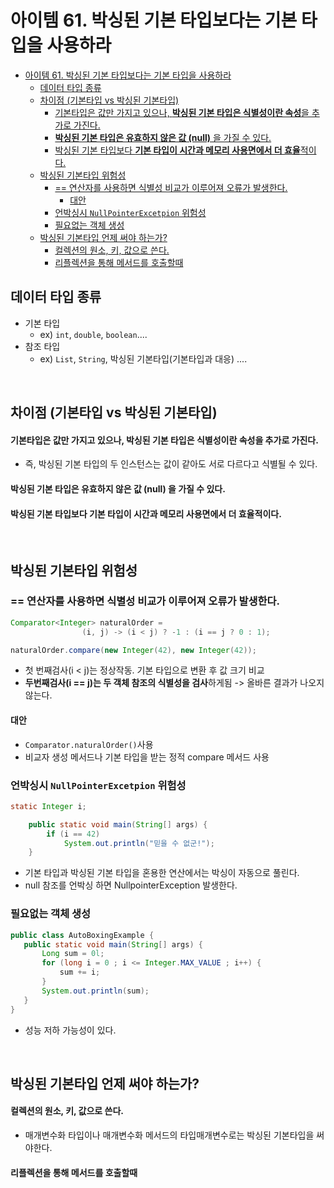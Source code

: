 # 아이템 61. 박싱된 기본 타입보다는 기본 타입을 사용하라
- [아이템 61. 박싱된 기본 타입보다는 기본 타입을 사용하라](#아이템-61-박싱된-기본-타입보다는-기본-타입을-사용하라)
  - [데이터 타입 종류](#데이터-타입-종류)
  - [차이점 (기본타입 vs 박싱된 기본타입)](#차이점-기본타입-vs-박싱된-기본타입)
      - [기본타입은 값만 가지고 있으나, **박싱된 기본 타입은 식별성이란 속성**을 추가로 가진다.](#기본타입은-값만-가지고-있으나-박싱된-기본-타입은-식별성이란-속성을-추가로-가진다)
      - [**박싱된 기본 타입은 유효하지 않은 값 (null)** 을 가질 수 있다.](#박싱된-기본-타입은-유효하지-않은-값-null-을-가질-수-있다)
      - [박싱된 기본 타입보다 **기본 타입이 시간과 메모리 사용면에서 더 효율**적이다.](#박싱된-기본-타입보다-기본-타입이-시간과-메모리-사용면에서-더-효율적이다)
  - [박싱된 기본타입 위험성](#박싱된-기본타입-위험성)
    - [== 연산자를 사용하면 식별성 비교가 이루어져 오류가 발생한다.](#-연산자를-사용하면-식별성-비교가-이루어져-오류가-발생한다)
      - [대안](#대안)
    - [언박싱시 `NullPointerExcetpion` 위험성](#언박싱시-nullpointerexcetpion-위험성)
    - [필요없는 객체 생성](#필요없는-객체-생성)
  - [박싱된 기본타입 언제 써야 하는가?](#박싱된-기본타입-언제-써야-하는가)
      - [컬렉션의 원소, 키, 값으로 쓴다.](#컬렉션의-원소-키-값으로-쓴다)
      - [리플렉션을 통해 메서드를 호출할때](#리플렉션을-통해-메서드를-호출할때)
## 데이터 타입 종류
- 기본 타입
  - ex) `int`, `double`, `boolean`....
- 참조 타입
  - ex) `List`, `String`, 박싱된 기본타입(기본타입과 대응) .... 

<br/>

## 차이점 (기본타입 vs 박싱된 기본타입)
#### 기본타입은 값만 가지고 있으나, **박싱된 기본 타입은 식별성이란 속성**을 추가로 가진다.
- 즉, 박싱된 기본 타입의 두 인스턴스는 값이 같아도 서로 다르다고 식별될 수 있다.

#### **박싱된 기본 타입은 유효하지 않은 값 (null)** 을 가질 수 있다.

#### 박싱된 기본 타입보다 **기본 타입이 시간과 메모리 사용면에서 더 효율**적이다.

<br/>

## 박싱된 기본타입 위험성

### == 연산자를 사용하면 식별성 비교가 이루어져 오류가 발생한다.
```java
Comparator<Integer> naturalOrder =
                (i, j) -> (i < j) ? -1 : (i == j ? 0 : 1);

naturalOrder.compare(new Integer(42), new Integer(42));
```
- 첫 번째검사(i < j)는 정상작동. 기본 타입으로 변환 후 값 크기 비교
- **두번째검사(i == j)는 두 객체 참조의 식별성을 검사**하게됨 -> 올바른 결과가 나오지 않는다. 
  
#### 대안
- `Comparator.naturalOrder()`사용
- 비교자 생성 메서드나 기본 타입을 받는 정적 compare 메서드 사용

### 언박싱시 `NullPointerExcetpion` 위험성
```java
static Integer i;

    public static void main(String[] args) {
        if (i == 42)
            System.out.println("믿을 수 없군!");
    }
```
- 기본 타입과 박싱된 기본 타입을 혼용한 연산에서는 박싱이 자동으로 풀린다.
- null 참조를 언박싱 하면 NullpointerException 발생한다.

### 필요없는 객체 생성
```java
public class AutoBoxingExample {
   public static void main(String[] args) {
       Long sum = 0l;
       for (long i = 0 ; i <= Integer.MAX_VALUE ; i++) {
           sum += i;
       }
       System.out.println(sum);
   }
}
```
- 성능 저하 가능성이 있다.

<br/>

## 박싱된 기본타입 언제 써야 하는가?
#### 컬렉션의 원소, 키, 값으로 쓴다.
- 매개변수화 타입이나 매개변수화 메서드의 타입매개변수로는 박싱된 기본타입을 써야한다.
#### 리플렉션을 통해 메서드를 호출할때 


